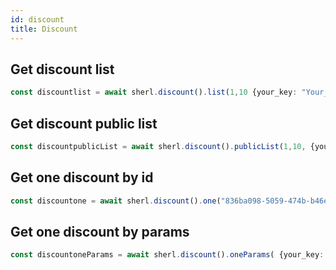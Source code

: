 ```yaml
---
id: discount
title: Discount
---
```


## Get discount list

```ts
const discountlist = await sherl.discount().list(1,10 {your_key: "Your_value"})
```

## Get discount public list

```ts
const discountpublicList = await sherl.discount().publicList(1,10, {your_key: "Your_value"})
```

## Get one discount by id

```ts
const discountone = await sherl.discount().one("836ba098-5059-474b-b46e-7b6fff5d5c7f")
```

## Get one discount by params

```ts
const discountoneParams = await sherl.discount().oneParams( {your_key: "Your_value", your_key: "Your_value"})
```